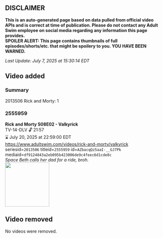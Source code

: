 ## DISCLAIMER
**This is an auto-generated page based on data pulled from official video APIs and is correct at time of publication. Please do not contact any Adult Swim employee on social media regarding any information this page provides.**  
**SPOILER ALERT: This page contains thumbnails of full episodes/shorts/etc. that might be spoilery to you. YOU HAVE BEEN WARNED.**  

_Last Update: July 7, 2025 at 15:30:14 EDT_
## Video added
### Summary
2013506 Rick and Morty: 1  
### 2555959
**Rick and Morty S08E02 - Valkyrick**  
TV-14-DLV 🔓 21:57  
⌛ July 20, 2025 at 22:59:00 EDT  
https://www.adultswim.com/videos/rick-and-morty/valkyrick  
seriesid=`2013506` titleid=`2555959` id=`AZbacqQz5aaI-__GJ7Pk` mediaid=`df9124843a2eb095b423006de9c4feec6d1cde8c`  
_Space Beth calls her dad for a ride, broh._  
<a href="https://media.cdn.adultswim.com/uploads/20250516/thumbnails/2_255161452448-RAM-S08E02-1920x1080.png"><img src="https://media.cdn.adultswim.com/uploads/20250516/thumbnails/2_255161452448-RAM-S08E02-1920x1080.png" height="144px" /></a>
## Video removed
No videos were removed.  
